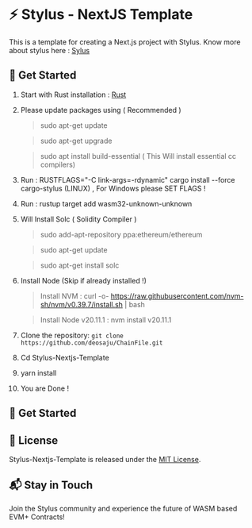 # ⚡ Stylus - NextJS Template
This is a template for creating a Next.js project with Stylus.
Know more about stylus here : [Sylus](https://docs.arbitrum.io/stylus/stylus-gentle-introduction)

## 🚀 Get Started

1. Start with Rust installation : [Rust](https://www.rust-lang.org/tools/install)
2. Please update packages using ( Recommended )
    > sudo apt-get update

    > sudo apt-get upgrade

    > sudo apt install build-essential  ( This Will install essential cc compilers)
3. Run : RUSTFLAGS="-C link-args=-rdynamic" cargo install --force cargo-stylus (LINUX) , For Windows please SET FLAGS !
4. Run : rustup target add wasm32-unknown-unknown
5. Will Install Solc ( Solidity Compiler )
    > sudo add-apt-repository ppa:ethereum/ethereum

    > sudo apt-get update

    > sudo apt-get install solc
6. Install Node (Skip if already installed !)
    > Install NVM : curl -o- https://raw.githubusercontent.com/nvm-sh/nvm/v0.39.7/install.sh | bash
    
    > Install Node v20.11.1 : nvm install v20.11.1
7. Clone the repository: `git clone https://github.com/deosaju/ChainFile.git`
8. Cd Stylus-Nextjs-Template
9. yarn install
10. You are Done !

## 🚀 Get Started

## 📄 License

Stylus-Nextjs-Template is released under the [MIT License](LICENSE).

## 📬 Stay in Touch

Join the Stylus community and experience the future of WASM based EVM+ Contracts!